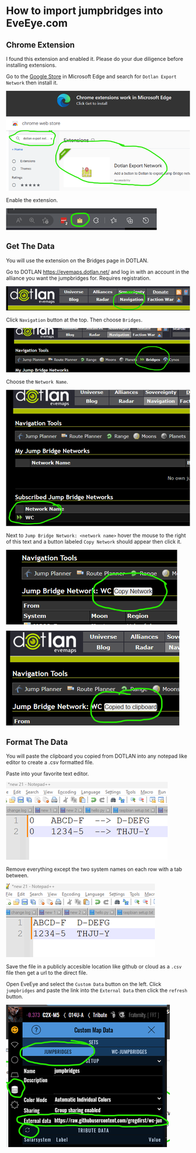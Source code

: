 # How to import jumpbridges into EveEye.com

## Chrome Extension

I found this extension and enabled it. Please do your due diligence before installing extensions.

Go to the [Google Store](https://chrome.google.com/webstore/category/extensions) in Microsoft Edge and search for `Dotlan Export Network` then install it.

![Get Extension](images/Screenshot%20-%20search%20extension.png)<br/>

Enable the extension.

![Extention Button](images/Screenshot%20-%20extension%20button.png)<br/>

## Get The Data

You will use the extension on the Bridges page in DOTLAN.

Go to DOTLAN https://evemaps.dotlan.net/ and log in with an account in the alliance you want the jumpbridges for. Requires registration.

![Home Page](images/Screenshot%20-%20navigation.png)<br/>

Click `Navigation` button at the top. Then choose `Bridges`.

![Bridges](images/Screenshot%20-%20bridges.png)<br/>

Choose the `Network Name`.

![Network Name](images/Screenshot%20-%20network%20name.png)<br/>

Next to `Jump Bridge Network: <network name>` hover the mouse to the right of this text and a button labeled `Copy Network` should appear then click it.

![Hover for the button](images/Screenshot%20-%20hover.png)<br/>

![Copied to clipboard](images/Screenshot%20-%20copied%20to%20clipboard.png)<br/>

## Format The Data

You will paste the clipboard you copied from DOTLAN into any notepad like editor to create a .csv formatted file.

Paste into your favorite text editor.

![Paste clipboard into editor](images/Screenshot%20-%20paste%20clipboard.png)<br/>

Remove everything except the two system names on each row with a tab between.

![Data Format Example](images/Screenshot%20-%20data%20format%20example.png)<br/>

Save the file in a publicly accesible location like github or cloud as a `.csv` file then get a url to the direct file.

Open EveEye and select the `Custom Data` button on the left. Click `jumpbridges` and paste the link into the `External Data` then click the `refresh` button.

![EveEye](images/Screenshot%20-%20eve%20eye.png)<br/>
